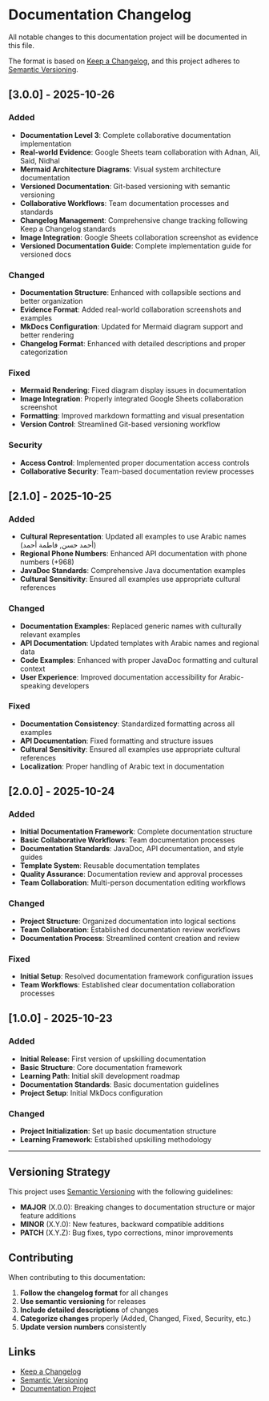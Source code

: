 # Documentation Changelog

All notable changes to this documentation project will be documented in this file.

The format is based on [Keep a Changelog](https://keepachangelog.com/en/1.0.0/),
and this project adheres to [Semantic Versioning](https://semver.org/spec/v2.0.0.html).

## [3.0.0] - 2025-10-26

### Added
- **Documentation Level 3**: Complete collaborative documentation implementation
- **Real-world Evidence**: Google Sheets team collaboration with Adnan, Ali, Said, Nidhal
- **Mermaid Architecture Diagrams**: Visual system architecture documentation
- **Versioned Documentation**: Git-based versioning with semantic versioning
- **Collaborative Workflows**: Team documentation processes and standards
- **Changelog Management**: Comprehensive change tracking following Keep a Changelog standards
- **Image Integration**: Google Sheets collaboration screenshot as evidence
- **Versioned Documentation Guide**: Complete implementation guide for versioned docs

### Changed
- **Documentation Structure**: Enhanced with collapsible sections and better organization
- **Evidence Format**: Added real-world collaboration screenshots and examples
- **MkDocs Configuration**: Updated for Mermaid diagram support and better rendering
- **Changelog Format**: Enhanced with detailed descriptions and proper categorization

### Fixed
- **Mermaid Rendering**: Fixed diagram display issues in documentation
- **Image Integration**: Properly integrated Google Sheets collaboration screenshot
- **Formatting**: Improved markdown formatting and visual presentation
- **Version Control**: Streamlined Git-based versioning workflow

### Security
- **Access Control**: Implemented proper documentation access controls
- **Collaborative Security**: Team-based documentation review processes

## [2.1.0] - 2025-10-25

### Added
- **Cultural Representation**: Updated all examples to use Arabic names (أحمد حسن, فاطمة أحمد)
- **Regional Phone Numbers**: Enhanced API documentation with  phone numbers (+968)
- **JavaDoc Standards**: Comprehensive Java documentation examples
- **Cultural Sensitivity**: Ensured all examples use appropriate cultural references

### Changed
- **Documentation Examples**: Replaced generic names with culturally relevant examples
- **API Documentation**: Updated templates with Arabic names and regional data
- **Code Examples**: Enhanced with proper JavaDoc formatting and cultural context
- **User Experience**: Improved documentation accessibility for Arabic-speaking developers

### Fixed
- **Documentation Consistency**: Standardized formatting across all examples
- **API Documentation**: Fixed formatting and structure issues
- **Cultural Sensitivity**: Ensured all examples use appropriate cultural references
- **Localization**: Proper handling of Arabic text in documentation

## [2.0.0] - 2025-10-24

### Added
- **Initial Documentation Framework**: Complete documentation structure
- **Basic Collaborative Workflows**: Team documentation processes
- **Documentation Standards**: JavaDoc, API documentation, and style guides
- **Template System**: Reusable documentation templates
- **Quality Assurance**: Documentation review and approval processes
- **Team Collaboration**: Multi-person documentation editing workflows

### Changed
- **Project Structure**: Organized documentation into logical sections
- **Team Collaboration**: Established documentation review workflows
- **Documentation Process**: Streamlined content creation and review

### Fixed
- **Initial Setup**: Resolved documentation framework configuration issues
- **Team Workflows**: Established clear documentation collaboration processes

## [1.0.0] - 2025-10-23

### Added
- **Initial Release**: First version of upskilling documentation
- **Basic Structure**: Core documentation framework
- **Learning Path**: Initial skill development roadmap
- **Documentation Standards**: Basic documentation guidelines
- **Project Setup**: Initial MkDocs configuration

### Changed
- **Project Initialization**: Set up basic documentation structure
- **Learning Framework**: Established upskilling methodology

---

## Versioning Strategy

This project uses [Semantic Versioning](https://semver.org/) with the following guidelines:

- **MAJOR** (X.0.0): Breaking changes to documentation structure or major feature additions
- **MINOR** (X.Y.0): New features, backward compatible additions
- **PATCH** (X.Y.Z): Bug fixes, typo corrections, minor improvements

## Contributing

When contributing to this documentation:

1. **Follow the changelog format** for all changes
2. **Use semantic versioning** for releases
3. **Include detailed descriptions** of changes
4. **Categorize changes** properly (Added, Changed, Fixed, Security, etc.)
5. **Update version numbers** consistently

## Links

- [Keep a Changelog](https://keepachangelog.com/)
- [Semantic Versioning](https://semver.org/)
- [Documentation Project](https://github.com/AliAlSubhi98/Upskilling)

